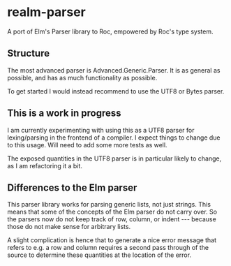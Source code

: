 # realm-parser
A port of Elm's Parser library to Roc, empowered by Roc's type system.

## Structure
The most advanced parser is Advanced.Generic.Parser. It is as general as possible, and has as much functionality as possible.

To get started I would instead recommend to use the UTF8 or Bytes parser.

## This is a work in progress
I am currently experimenting with using this as a UTF8 parser for lexing/parsing in the frontend of a compiler. I expect things to change due to this usage. Will need to add some more tests as well.

The exposed quantities in the UTF8 parser is in particular likely to change, as I am refactoring it a bit.

## Differences to the Elm parser
This parser library works for parsing generic lists, not just strings. This means that some of the concepts of the Elm parser do not carry over. So the parsers now do not keep track of row, column, or indent --- because those do not make sense for arbitrary lists.

A slight complication is hence that to generate a nice error message that refers to e.g. a row and column requires a second pass through of the source to determine these quantities at the location of the error.
